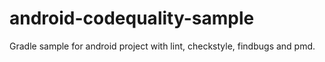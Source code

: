 # android-codequality-sample
Gradle sample for android project with lint, checkstyle, findbugs and pmd.
